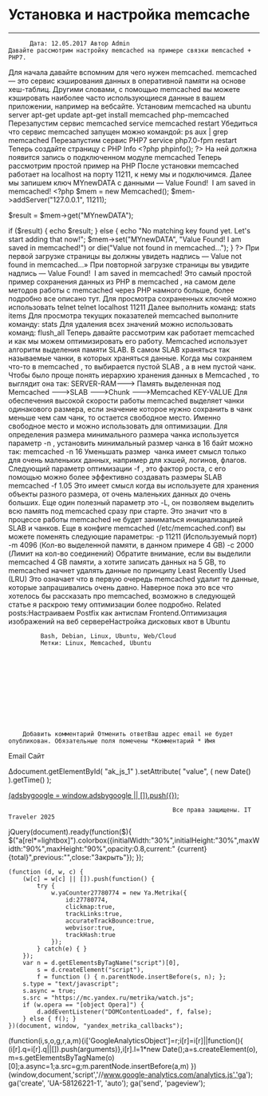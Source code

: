 #                 	Установка и настройка memcache                	  
***            ***

			
            
		
    
	
    	  Дата: 12.05.2017 Автор Admin  
	Давайте рассмотрим настройку memcached на примере связки memcached + PHP7.
Для начала давайте вспомним для чего нужен memcached.
memcached &#8212; это сервис кэширования данных в оперативной памяти на основе хеш-таблиц.
Другими словами, с помощью memcached вы можете кэшировать наиболее часто использующиеся данные в вашем приложении, например на вебсайте.
Установим memcached на ubuntu server
apt-get update
apt-get install memcached php-memcached
Перезапустим сервис memcached
service memcached restart
Убедиться что сервис memcached запущен можно командой:
ps aux | grep memcached
Перезапустим сервис PHP7
service php7.0-fpm restart
Теперь создайте страницу с PHP Info
&lt;?php
phpinfo();
?&gt;
На ней должна появится запись о подключенном модуле memcached
Теперь рассмотрим простой пример на PHP
После установки memcached работает на localhost на порту 11211, к нему мы и подключимся.
Далее мы запишем ключ MYnewDATA с данными &#8212; Value Found!  I am saved in memcached!
&lt;?php
$mem = new Memcached();
$mem-&gt;addServer("127.0.0.1", 11211);
 
$result = $mem-&gt;get("MYnewDATA");
 
if ($result) {
    echo $result;
} else {
    echo "No matching key found yet. Let's start adding that now!";
    $mem-&gt;set("MYnewDATA", "Value Found!  I am saved in memcached!") or die("Value not found in memcached...");
}
?&gt;
При первой загрузке страницы вы должны увидеть надпись &#8212; Value not found in memcached&#8230;&#187;
При повторной загрузке страницы вы увидите надпись &#8212; Value Found!  I am saved in memcached!
Это самый простой пример сохранения данных из PHP в memcached , на самом деле методов работы с memcached через PHP намного больше, более подробно все описано тут.
Для просмотра сохраненных ключей можно использовать telnet
telnet localhost 11211
Далее выполнить команд:
stats items
Для просмотра текущих показателей memcached выполните команду:
stats
Для удаления всех значений можно использовать команд:
flush_all
Теперь давайте рассмотрим как работает memcached и как мы можем оптимизировать его работу.
Memcached использует алгоритм выделения памяти SLAB.
В самом SLAB храняться так называемые чанки, в которых храняться данные.
Когда мы сохраняем что-то в memcached , то выбирается пустой SLAB , а в нем пустой чанк.
Чтобы было проще понять иерархию хранения данных в Memcached , то выглядит она так:
SERVER-RAM---&gt;
             Память выделенная под Memcached
                                            ---&gt;SLAB
                                                     ---&gt;Chunk
                                                              ---&gt;Memcached KEY-VALUE
Для обеспечения высокой скорости работы memcached выделяет чанки одинакового размера, если значение которое нужно сохранить в чанк меньше чем сам чанк, то остается свободное место.
Именно свободное место и можно использовать для оптимизации.
Для определения размера минимального размера чанка используется параметр -n , установить минимальный размер чанка в 16 байт можно так:
memcached -n 16
Уменьшать размер  чанка имеет смысл только для очень маленьких данных, например для хэшей, логинов, флагов.
Следующий параметр оптимизации -f , это фактор роста, с его помощью можно более эффективно создавать размеры SLAB
memcached -f 1.05
Это имеет смысл когда вы используете для хранения объекты разного размера, от очень маленьких данных до очень больших.
Еще один полезный параметр это -L, он позволяем выделить всю память под memcached сразу при старте.
Это значит что в процессе работы memcached не будет заниматься инициализацией SLAB и чанков.
Еще в конфиге memcached (/etc/memcached.conf) вы можете поменять следующие параметры:
-p 11211 (Используемый порт) 
-m 4096  (Кол-во выделенной памяти, в данном примере 4 GB)
-c 2000  (Лимит на кол-во соединений)
Обратите внимание, если вы выделили memcached 4 GB памяти, а хотите записать данных на 5 GB, то memcached начнет удалять данные по принципу Least Recently Used (LRU)
Это означает что в первую очередь memcached удалит те данные, которые запрашивались очень давно.
Наверное пока это все что хотелось бы рассказать про memcached, возможно в следующей статье я раскрою тему оптимизации более подробно.
Related posts:Настраиваем Postfix как антиспам Frontend.Оптимизация изображений на веб сервереНастройка дисковых квот в Ubuntu
        
             Bash, Debian, Linux, Ubuntu, Web/Cloud 
             Метки: Linux, Memcached, Ubuntu  
        
            
        
    
                        
                    
                    
                
        
                
	
		
		Добавить комментарий Отменить ответВаш адрес email не будет опубликован. Обязательные поля помечены *Комментарий * Имя 
Email 
Сайт 
 
&#916;document.getElementById( "ak_js_1" ).setAttribute( "value", ( new Date() ).getTime() );	
	
<ins class="adsbygoogle"
     style="display:block"
     data-ad-client="ca-pub-1890562251101921"
     data-ad-slot="9117958896"
     data-ad-format="auto">
(adsbygoogle = window.adsbygoogle || []).push({});
			
        
        
		
        
           
    
    
  
	
    
		
        
             
			
                
                    
                                                  Все права защищены. IT Traveler 2025 
                         
                        
																														                    
                    
				
                
                
    
			
		                            
	
	
                
                
			
                
		
        
	
    
jQuery(document).ready(function($){
  $("a[rel*=lightbox]").colorbox({initialWidth:"30%",initialHeight:"30%",maxWidth:"90%",maxHeight:"90%",opacity:0.8,current:" {current}  {total}",previous:"",close:"Закрыть"});
});
  
    (function (d, w, c) {
        (w[c] = w[c] || []).push(function() {
            try {
                w.yaCounter27780774 = new Ya.Metrika({
                    id:27780774,
                    clickmap:true,
                    trackLinks:true,
                    accurateTrackBounce:true,
                    webvisor:true,
                    trackHash:true
                });
            } catch(e) { }
        });
        var n = d.getElementsByTagName("script")[0],
            s = d.createElement("script"),
            f = function () { n.parentNode.insertBefore(s, n); };
        s.type = "text/javascript";
        s.async = true;
        s.src = "https://mc.yandex.ru/metrika/watch.js";
        if (w.opera == "[object Opera]") {
            d.addEventListener("DOMContentLoaded", f, false);
        } else { f(); }
    })(document, window, "yandex_metrika_callbacks");
  (function(i,s,o,g,r,a,m){i['GoogleAnalyticsObject']=r;i[r]=i[r]||function(){
  (i[r].q=i[r].q||[]).push(arguments)},i[r].l=1*new Date();a=s.createElement(o),
  m=s.getElementsByTagName(o)[0];a.async=1;a.src=g;m.parentNode.insertBefore(a,m)
  })(window,document,'script','//www.google-analytics.com/analytics.js','ga');
  ga('create', 'UA-58126221-1', 'auto');
  ga('send', 'pageview');
